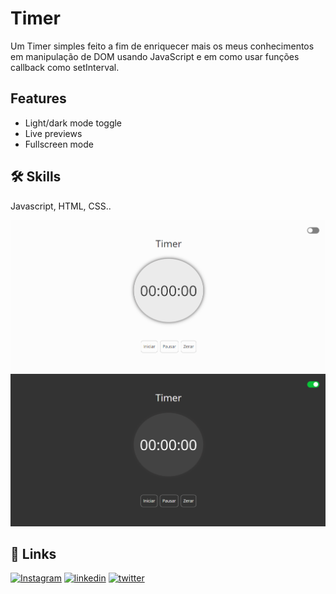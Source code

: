 # Timer
Um Timer simples feito a fim de enriquecer mais os meus conhecimentos em manipulação de DOM usando JavaScript e em como usar funções callback como setInterval.

## Features

- Light/dark mode toggle
- Live previews
- Fullscreen mode


## 🛠 Skills
Javascript, HTML, CSS..


![light mode image](https://github.com/franSborges/Timer/blob/main/media-readme/1645230897251.png)
![Dark mode image](https://github.com/franSborges/Timer/blob/main/media-readme/1645230980307.png)



## 🔗 Links
[![Instagram](https://img.shields.io/badge/instagram-000?style=for-the-badge&logo=ko-fi&logoColor=white)](https://www.instagram.com/franb0rges.dev/)
[![linkedin](https://img.shields.io/badge/linkedin-0A66C2?style=for-the-badge&logo=linkedin&logoColor=white)](https://www.linkedin.com/in/franciele-borges-49886b211/)
[![twitter](https://img.shields.io/badge/twitter-1DA1F2?style=for-the-badge&logo=twitter&logoColor=white)](https://twitter.com/franb0rges)



